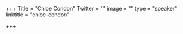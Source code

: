 +++
Title = "Chloe Condon"
Twitter = ""
image = ""
type = "speaker"
linktitle = "chloe-condon"

+++


